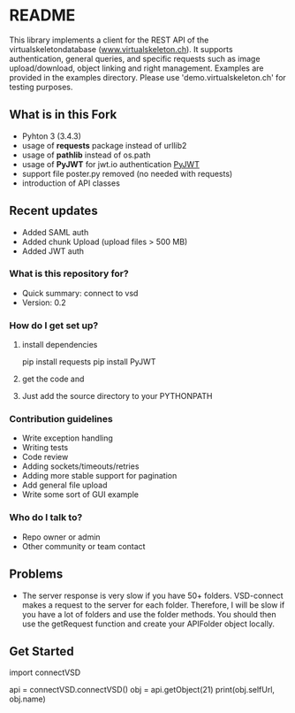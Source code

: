 # README #

This library implements a client for the REST API of the virtualskeletondatabase (www.virtualskeleton.ch). It supports authentication, general queries, and specific requests such as image upload/download, object linking and right management. Examples are provided in the examples directory. Please use 'demo.virtualskeleton.ch' for testing purposes.

## What is in this Fork
- Pyhton 3 (3.4.3)
- usage of **requests** package instead of urllib2
- usage of **pathlib** instead of os.path
- usage of **PyJWT** for jwt.io authentication [PyJWT](https://github.com/jpadilla/pyjwt)
- support file poster.py removed (no needed with requests)
- introduction of API classes

## Recent updates
- Added SAML auth 
- Added chunk Upload (upload files > 500 MB) 
- Added JWT auth

### What is this repository for? ###

* Quick summary: connect to vsd
* Version: 0.2

### How do I get set up? ###
1. install dependencies    
    
    pip install requests
    pip install PyJWT

2. get the code and 
3. Just add the source directory to your PYTHONPATH

### Contribution guidelines ###

* Write exception handling
* Writing tests
* Code review
* Adding sockets/timeouts/retries
* Adding more stable support for pagination
* Add general file upload
* Write some sort of GUI example

### Who do I talk to? ###

* Repo owner or admin
* Other community or team contact

## Problems
* The server response is very slow if you have 50+ folders. VSD-connect makes a request to the server for each folder. Therefore, I will be slow if you have a lot of folders and use the folder methods. You should then use the getRequest function and create your APIFolder object locally.

## Get Started

import connectVSD

api = connectVSD.connectVSD()
obj = api.getObject(21)
print(obj.selfUrl, obj.name)



